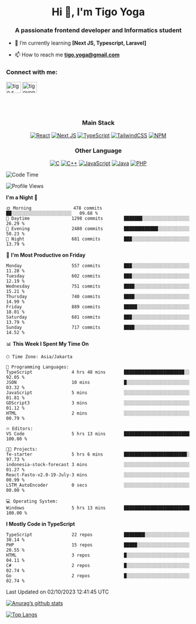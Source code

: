 <h1 align="center">Hi 👋, I'm Tigo Yoga</h1>
<h3 align="center">A passionate frontend developer and Informatics student</h3>

- 🌱 I’m currently learning **[Next JS, Typescript, Laravel]**

- 📫 How to reach me **tigo.yoga@gmail.com**

<h3 align="left">Connect with me:</h3>
<p align="left">
<a href="https://linkedin.com/in/tigo s yoga" target="blank"><img align="center" src="https://raw.githubusercontent.com/rahuldkjain/github-profile-readme-generator/master/src/images/icons/Social/linked-in-alt.svg" alt="tigo s yoga" height="30" width="40" /></a>
<a href="https://instagram.com/tigoyoga" target="blank"><img align="center" src="https://raw.githubusercontent.com/rahuldkjain/github-profile-readme-generator/master/src/images/icons/Social/instagram.svg" alt="tigoyoga" height="30" width="40" /></a>
</p>

<br/>
<br/>

<h3 align="center">Main Stack</h3>
<div align="center">
  
  <a href="">![React](https://img.shields.io/badge/react-%2320232a.svg?style=for-the-badge&logo=react&logoColor=%2361DAFB)</a>
  <a href="">![Next JS](https://img.shields.io/badge/Next-black?style=for-the-badge&logo=next.js&logoColor=white)</a>
   <a href="">![TypeScript](https://img.shields.io/badge/typescript-%23007ACC.svg?style=for-the-badge&logo=typescript&logoColor=white)</a>
  <a href="">![TailwindCSS](https://img.shields.io/badge/tailwindcss-%2338B2AC.svg?style=for-the-badge&logo=tailwind-css&logoColor=white)</a>
  <a href="">![NPM](https://img.shields.io/badge/NPM-%23000000.svg?style=for-the-badge&logo=npm&logoColor=white)</a>
</div>
<h3 align="center">Other Language</h3>
<div align="center">
  
  <a href="">![C](https://img.shields.io/badge/c-%2300599C.svg?style=for-the-badge&logo=c&logoColor=white)</a>
  <a href="">![C++](https://img.shields.io/badge/c++-%2300599C.svg?style=for-the-badge&logo=c%2B%2B&logoColor=white)</a>
  <a href="">![JavaScript](https://img.shields.io/badge/javascript-%23323330.svg?style=for-the-badge&logo=javascript&logoColor=%23F7DF1E)</a>
  <a href="">![Java](https://img.shields.io/badge/java-%23ED8B00.svg?style=for-the-badge&logo=java&logoColor=white)</a>
  <a href="">![PHP](https://img.shields.io/badge/php-%23777BB4.svg?style=for-the-badge&logo=php&logoColor=white)</a>
</div>

<!--START_SECTION:waka-->
![Code Time](http://img.shields.io/badge/Code%20Time-565%20hrs%2016%20mins-blue)

![Profile Views](http://img.shields.io/badge/Profile%20Views-41-blue)

**I'm a Night 🦉** 

```text
🌞 Morning                478 commits         ██░░░░░░░░░░░░░░░░░░░░░░░   09.68 % 
🌆 Daytime                1298 commits        ███████░░░░░░░░░░░░░░░░░░   26.29 % 
🌃 Evening                2480 commits        █████████████░░░░░░░░░░░░   50.23 % 
🌙 Night                  681 commits         ███░░░░░░░░░░░░░░░░░░░░░░   13.79 % 
```
📅 **I'm Most Productive on Friday** 

```text
Monday                   557 commits         ███░░░░░░░░░░░░░░░░░░░░░░   11.28 % 
Tuesday                  602 commits         ███░░░░░░░░░░░░░░░░░░░░░░   12.19 % 
Wednesday                751 commits         ████░░░░░░░░░░░░░░░░░░░░░   15.21 % 
Thursday                 740 commits         ████░░░░░░░░░░░░░░░░░░░░░   14.99 % 
Friday                   889 commits         █████░░░░░░░░░░░░░░░░░░░░   18.01 % 
Saturday                 681 commits         ███░░░░░░░░░░░░░░░░░░░░░░   13.79 % 
Sunday                   717 commits         ████░░░░░░░░░░░░░░░░░░░░░   14.52 % 
```


📊 **This Week I Spent My Time On** 

```text
🕑︎ Time Zone: Asia/Jakarta

💬 Programming Languages: 
TypeScript               4 hrs 48 mins       ███████████████████████░░   92.05 % 
JSON                     10 mins             █░░░░░░░░░░░░░░░░░░░░░░░░   03.32 % 
JavaScript               5 mins              ░░░░░░░░░░░░░░░░░░░░░░░░░   01.81 % 
GDScript3                3 mins              ░░░░░░░░░░░░░░░░░░░░░░░░░   01.12 % 
HTML                     2 mins              ░░░░░░░░░░░░░░░░░░░░░░░░░   00.79 % 

🔥 Editors: 
VS Code                  5 hrs 13 mins       █████████████████████████   100.00 % 

🐱‍💻 Projects: 
fe-starter               5 hrs 6 mins        ████████████████████████░   97.73 % 
indonesia-stock-forecast 3 mins              ░░░░░░░░░░░░░░░░░░░░░░░░░   01.27 % 
React-Fasto-v2.0-19-July-3 mins              ░░░░░░░░░░░░░░░░░░░░░░░░░   00.99 % 
LSTM_AutoEncoder         0 secs              ░░░░░░░░░░░░░░░░░░░░░░░░░   00.00 % 

💻 Operating System: 
Windows                  5 hrs 13 mins       █████████████████████████   100.00 % 
```

**I Mostly Code in TypeScript** 

```text
TypeScript               22 repos            ████████░░░░░░░░░░░░░░░░░   30.14 % 
PHP                      15 repos            █████░░░░░░░░░░░░░░░░░░░░   20.55 % 
HTML                     3 repos             █░░░░░░░░░░░░░░░░░░░░░░░░   04.11 % 
C#                       2 repos             █░░░░░░░░░░░░░░░░░░░░░░░░   02.74 % 
Go                       2 repos             █░░░░░░░░░░░░░░░░░░░░░░░░   02.74 % 
```




 Last Updated on 02/10/2023 12:41:45 UTC
<!--END_SECTION:waka-->

[![Anurag’s github stats](https://github-readme-stats.vercel.app/api?username=tigoyoga)](https://github.com/tigoyoga)

[![Top Langs](https://github-readme-stats.vercel.app/api/top-langs/?username=tigoyoga&layout=compact)](https://github.com/tigoyoga)
